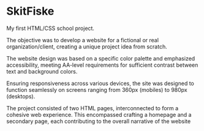 # SkitFiske
My first HTML/CSS school project. 

The objective was to develop a website for a fictional or real organization/client, creating a unique project idea from scratch.

The website design was based on a specific color palette and emphasized accessibility, meeting AA-level requirements for sufficient contrast between text and background colors.

Ensuring responsiveness across various devices, the site was designed to function seamlessly on screens ranging from 360px (mobiles) to 980px (desktops).

The project consisted of two HTML pages, interconnected to form a cohesive web experience. This encompassed crafting a homepage and a secondary page, each contributing to the overall narrative of the website
